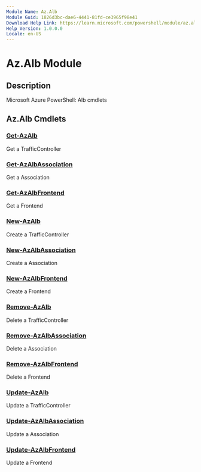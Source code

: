 ```yaml
---
Module Name: Az.Alb
Module Guid: 1826d3bc-dae6-4441-81fd-ce3965f98e41
Download Help Link: https://learn.microsoft.com/powershell/module/az.alb
Help Version: 1.0.0.0
Locale: en-US
---
```


# Az.Alb Module
## Description
Microsoft Azure PowerShell: Alb cmdlets

## Az.Alb Cmdlets
### [Get-AzAlb](Get-AzAlb.md)
Get a TrafficController

### [Get-AzAlbAssociation](Get-AzAlbAssociation.md)
Get a Association

### [Get-AzAlbFrontend](Get-AzAlbFrontend.md)
Get a Frontend

### [New-AzAlb](New-AzAlb.md)
Create a TrafficController

### [New-AzAlbAssociation](New-AzAlbAssociation.md)
Create a Association

### [New-AzAlbFrontend](New-AzAlbFrontend.md)
Create a Frontend

### [Remove-AzAlb](Remove-AzAlb.md)
Delete a TrafficController

### [Remove-AzAlbAssociation](Remove-AzAlbAssociation.md)
Delete a Association

### [Remove-AzAlbFrontend](Remove-AzAlbFrontend.md)
Delete a Frontend

### [Update-AzAlb](Update-AzAlb.md)
Update a TrafficController

### [Update-AzAlbAssociation](Update-AzAlbAssociation.md)
Update a Association

### [Update-AzAlbFrontend](Update-AzAlbFrontend.md)
Update a Frontend

